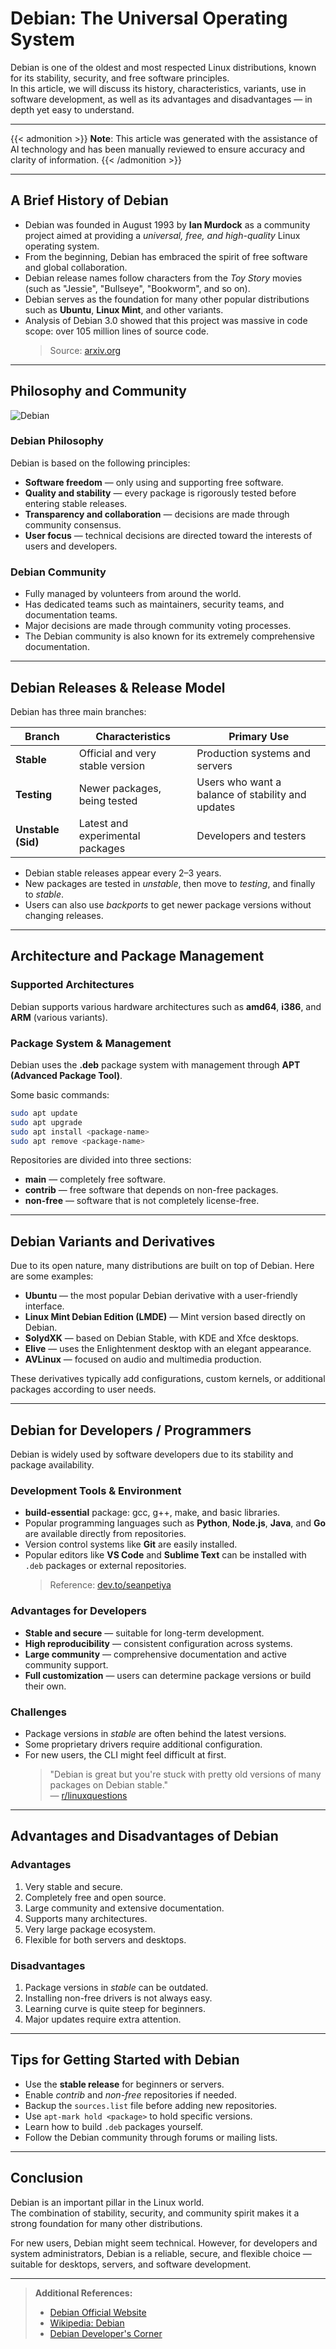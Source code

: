 # Debian: The Universal Operating System

Debian is one of the oldest and most respected Linux distributions, known for its stability, security, and free software principles.  
In this article, we will discuss its history, characteristics, variants, use in software development, as well as its advantages and disadvantages — in depth yet easy to understand.

---

<!--more-->

{{< admonition >}}
**Note**: This article was generated with the assistance of AI technology and has been manually reviewed to ensure accuracy and clarity of information.
{{< /admonition >}}

---

## A Brief History of Debian

- Debian was founded in August 1993 by **Ian Murdock** as a community project aimed at providing a *universal, free, and high-quality* Linux operating system.  
- From the beginning, Debian has embraced the spirit of free software and global collaboration.  
- Debian release names follow characters from the *Toy Story* movies (such as "Jessie", "Bullseye", "Bookworm", and so on).  
- Debian serves as the foundation for many other popular distributions such as **Ubuntu**, **Linux Mint**, and other variants.  
- Analysis of Debian 3.0 showed that this project was massive in code scope: over 105 million lines of source code.  
  > Source: [arxiv.org](https://arxiv.org/abs/cs/0506067)

---

## Philosophy and Community

![Debian](debian.png "Debian.org website homepage")

### Debian Philosophy

Debian is based on the following principles:

- **Software freedom** — only using and supporting free software.  
- **Quality and stability** — every package is rigorously tested before entering stable releases.  
- **Transparency and collaboration** — decisions are made through community consensus.  
- **User focus** — technical decisions are directed toward the interests of users and developers.

### Debian Community

- Fully managed by volunteers from around the world.  
- Has dedicated teams such as maintainers, security teams, and documentation teams.  
- Major decisions are made through community voting processes.  
- The Debian community is also known for its extremely comprehensive documentation.

---

## Debian Releases & Release Model

Debian has three main branches:

| Branch | Characteristics | Primary Use |
|---|---|---|
| **Stable** | Official and very stable version | Production systems and servers |
| **Testing** | Newer packages, being tested | Users who want a balance of stability and updates |
| **Unstable (Sid)** | Latest and experimental packages | Developers and testers |

- Debian stable releases appear every 2–3 years.  
- New packages are tested in *unstable*, then move to *testing*, and finally to *stable*.  
- Users can also use *backports* to get newer package versions without changing releases.

---

## Architecture and Package Management

### Supported Architectures

Debian supports various hardware architectures such as **amd64**, **i386**, and **ARM** (various variants).

### Package System & Management

Debian uses the **.deb** package system with management through **APT (Advanced Package Tool)**.

Some basic commands:

```bash
sudo apt update
sudo apt upgrade
sudo apt install <package-name>
sudo apt remove <package-name>
```

Repositories are divided into three sections:

- **main** — completely free software.  
- **contrib** — free software that depends on non-free packages.  
- **non-free** — software that is not completely license-free.

---

## Debian Variants and Derivatives

Due to its open nature, many distributions are built on top of Debian. Here are some examples:

- **Ubuntu** — the most popular Debian derivative with a user-friendly interface.  
- **Linux Mint Debian Edition (LMDE)** — Mint version based directly on Debian.  
- **SolydXK** — based on Debian Stable, with KDE and Xfce desktops.  
- **Elive** — uses the Enlightenment desktop with an elegant appearance.  
- **AVLinux** — focused on audio and multimedia production.

These derivatives typically add configurations, custom kernels, or additional packages according to user needs.

---

## Debian for Developers / Programmers

Debian is widely used by software developers due to its stability and package availability.

### Development Tools & Environment

- **build-essential** package: gcc, g++, make, and basic libraries.  
- Popular programming languages such as **Python**, **Node.js**, **Java**, and **Go** are available directly from repositories.  
- Version control systems like **Git** are easily installed.  
- Popular editors like **VS Code** and **Sublime Text** can be installed with `.deb` packages or external repositories.  
  > Reference: [dev.to/seanpetiya](https://dev.to/seanpetiya/a-simple-dev-environment-with-visual-studio-code-on-debian-linux-4mie)

### Advantages for Developers

- **Stable and secure** — suitable for long-term development.  
- **High reproducibility** — consistent configuration across systems.  
- **Large community** — comprehensive documentation and active community support.  
- **Full customization** — users can determine package versions or build their own.  

### Challenges

- Package versions in *stable* are often behind the latest versions.  
- Some proprietary drivers require additional configuration.  
- For new users, the CLI might feel difficult at first.  
  > "Debian is great but you're stuck with pretty old versions of many packages on Debian stable."  
  > — [r/linuxquestions](https://www.reddit.com/r/linuxquestions/comments/1ee4pmk/best_distro-for-programming-and-developing)

---

## Advantages and Disadvantages of Debian

### Advantages

1. Very stable and secure.  
2. Completely free and open source.  
3. Large community and extensive documentation.  
4. Supports many architectures.  
5. Very large package ecosystem.  
6. Flexible for both servers and desktops.

### Disadvantages

1. Package versions in *stable* can be outdated.  
2. Installing non-free drivers is not always easy.  
3. Learning curve is quite steep for beginners.  
4. Major updates require extra attention.

---

## Tips for Getting Started with Debian

- Use the **stable release** for beginners or servers.  
- Enable *contrib* and *non-free* repositories if needed.  
- Backup the `sources.list` file before adding new repositories.  
- Use `apt-mark hold <package>` to hold specific versions.  
- Learn how to build `.deb` packages yourself.  
- Follow the Debian community through forums or mailing lists.

---

## Conclusion

Debian is an important pillar in the Linux world.  
The combination of stability, security, and community spirit makes it a strong foundation for many other distributions.  

For new users, Debian might seem technical. However, for developers and system administrators, Debian is a reliable, secure, and flexible choice — suitable for desktops, servers, and software development.

---

> **Additional References:**  
> - [Debian Official Website](https://www.debian.org/)  
> - [Wikipedia: Debian](https://en.wikipedia.org/wiki/Debian)  
> - [Debian Developer's Corner](https://wiki.debian.org/DevelopersCorner)
